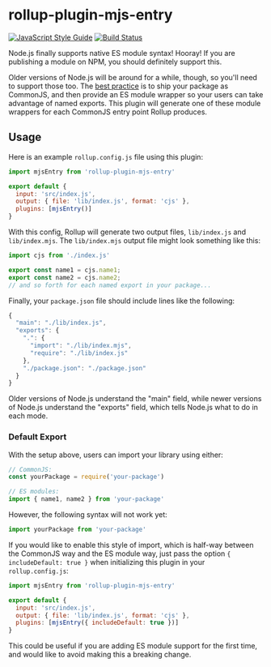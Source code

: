 # rollup-plugin-mjs-entry

[![JavaScript Style Guide](https://img.shields.io/badge/code_style-standard-brightgreen.svg)](https://standardjs.com)
[![Build Status](https://travis-ci.com/swansontec/rollup-plugin-mjs-entry.svg?branch=main)](https://travis-ci.com/swansontec/rollup-plugin-mjs-entry)

Node.js finally supports native ES module syntax! Hooray! If you are publishing a module on NPM, you should definitely support this.

Older versions of Node.js will be around for a while, though, so you'll need to support those too. The [best practice](https://nodejs.org/dist/latest-v15.x/docs/api/packages.html#packages_approach_1_use_an_es_module_wrapper) is to ship your package as CommonJS, and then provide an ES module wrapper so your users can take advantage of named exports. This plugin will generate one of these module wrappers for each CommonJS entry point Rollup produces.

## Usage

Here is an example `rollup.config.js` file using this plugin:

```js
import mjsEntry from 'rollup-plugin-mjs-entry'

export default {
  input: 'src/index.js',
  output: { file: 'lib/index.js', format: 'cjs' },
  plugins: [mjsEntry()]
}
```

With this config, Rollup will generate two output files, `lib/index.js` and `lib/index.mjs`. The `lib/index.mjs` output file might look something like this:

```js
import cjs from './index.js'

export const name1 = cjs.name1;
export const name2 = cjs.name2;
// and so forth for each named export in your package...
```

Finally, your `package.json` file should include lines like the following:

```js
{
  "main": "./lib/index.js",
  "exports": {
    ".": {
      "import": "./lib/index.mjs",
      "require": "./lib/index.js"
    },
    "./package.json": "./package.json"
  }
}
```

Older versions of Node.js understand the "main" field, while newer versions of Node.js understand the "exports" field, which tells Node.js what to do in each mode.

### Default Export

With the setup above, users can import your library using either:

```js
// CommonJS:
const yourPackage = require('your-package')

// ES modules:
import { name1, name2 } from 'your-package'
```

However, the following syntax will not work yet:

```js
import yourPackage from 'your-package'
```

If you would like to enable this style of import, which is half-way between the CommonJS way and the ES module way, just pass the option `{ includeDefault: true }` when initializing this plugin in your `rollup.config.js`:

```js
import mjsEntry from 'rollup-plugin-mjs-entry'

export default {
  input: 'src/index.js',
  output: { file: 'lib/index.js', format: 'cjs' },
  plugins: [mjsEntry({ includeDefault: true })]
}
```

This could be useful if you are adding ES module support for the first time, and would like to avoid making this a breaking change.
